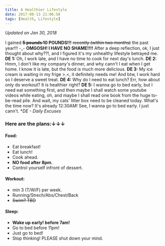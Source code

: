 ```yaml
---
title: A Healthier Lifestyle
date: 2017-08-13 21:06:58
tags: [Health, Lifestyle]
---
```

*Updated on Jan 30, 2018*

I gained **~~5 pounds~~̶ 10 POUNDS!!!** ~~recently (within two months)~~ the past year!!! -_- **OMGOSH! I HAVE NO SHAME!!!!** After a deep reflection, ok, I just thought about why??!, and I figured it's my unhealthy lifestyle betrayed me.
**DE 1:** Oh, I work late, and I have no time to cook for next day's lunch. 
**DE 2:** Hmm, I don't like my company's dinner, and why cann't I eat when I get home. I know it is late, but the food is much more delicious.
**DE 3:** My ice cream is waiting in my frige >.<, it definitely needs me! And btw, I work hard so I deserve a sweet treat.
**DE 4:** Why do I need to eat lunch? Err, how about only do workout? It is healthier right?
**DE 5:** I wanna go to bed early, but I need eat something first, and then maybe I shall watch some youtube videos while eating, oh, and maybe I shall read one book from the huge to-be-read pile. And wait, my cats' litter box need to be cleaned today. What's the time now? It's already 12:30AM! See, I wanna go to bed early. I just cann't.
**DE - Daily Excuses*

### Here are the plans:&darr;&darr;&darr; ###

#### Food: ####

* Eat breakfast!
* Eat lunch!
* Cook ahead.
* **NO food after 8pm.**
* Control yourself infront of dessert.

#### Workout: ####

* min 3 (T/W/F) per week.
* Running/Strech/Abs/Chest/Back
* ~~Swim? TBD~~

#### Sleep: ####

* **Wake up early! before 7am!**
* Go to bed before 11pm!
* Just go to bed!
* Stop thinking! PLEASE shut down your mind.


